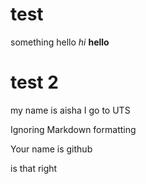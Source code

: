 # test
something
hello
*hi*
**hello**
# test 2
my name is aisha
I go to UTS

Ignoring Markdown formatting

Your name is github

is that right
